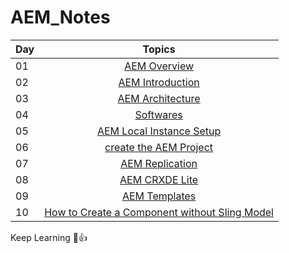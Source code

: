 # AEM_Notes

| Day |   Topics     | 
| ----- | :------------------: |
| 01    |  [ AEM Overview](./01_AEM_Overview.md) |
| 02    |  [ AEM Introduction](./02_AEM_Introduction.md) |
| 03    |  [ AEM Architecture](./03_AEM_Architecture.md) |
| 04    |  [ Softwares ](./04_Softwares.md) |
| 05    |  [ AEM Local Instance Setup](./05_AEM_Instances_Setup.md) |
| 06    |  [ create the AEM Project](./06_AEM_Project_Setup.md) |
| 07    |  [ AEM Replication](./07_Replication&ReverseReplication.md) |
| 08    |  [ AEM CRXDE Lite](./08_CRXDE_Lite.md) |
| 09    |  [ AEM Templates](./09_Templates.md) |
| 10    |  [ How to Create a Component without Sling Model](./10_Create_Component.md) |

Keep Learning 🩷👍
